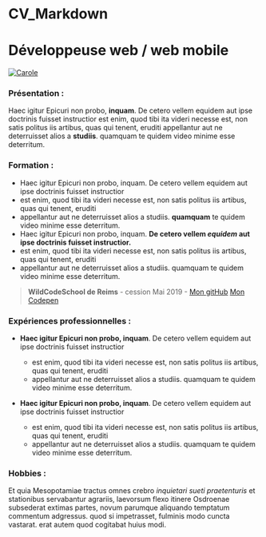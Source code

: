 # CV_Markdown
# Développeuse web / web mobile  

[![Carole](https://i.goopics.net/Zb0Xn.gif)](https://goopics.net/i/Zb0Xn)

### Présentation : 
Haec igitur Epicuri non probo, **inquam**. De cetero vellem equidem aut ipse doctrinis fuisset instructior est enim, quod tibi ita videri necesse est, non satis politus iis artibus, quas qui tenent, eruditi appellantur aut ne deterruisset alios a **studiis**. quamquam te quidem video minime esse deterritum.

### Formation :
* Haec igitur Epicuri non probo, inquam. De cetero vellem equidem aut ipse doctrinis fuisset instructior  
*  est enim, quod tibi ita videri necesse est, non satis politus iis artibus, quas qui tenent, eruditi
*  appellantur aut ne deterruisset alios a studiis. __quamquam__ te quidem video minime esse deterritum.
*  Haec igitur Epicuri non probo, inquam. **De cetero vellem _equidem_ aut ipse doctrinis fuisset instructior.**  
*  est enim, quod tibi ita videri necesse est, non satis politus iis artibus, quas qui tenent, eruditi
*  appellantur aut ne deterruisset alios a studiis. quamquam te quidem video minime esse deterritum.
>   **WildCodeSchool de Reims** - cession Mai 2019 -
[Mon gitHub](https://github.com/cakocako?tab=overview&from=2019-04-01&to=2019-04-30)
[Mon Codepen](https://codepen.io/cakocako/#)

### Expériences professionnelles :
* **Haec igitur Epicuri non probo, inquam**. De cetero vellem equidem aut ipse doctrinis fuisset instructior  
    *  est enim, quod tibi ita videri necesse est, non satis politus iis artibus, quas qui tenent, eruditi
    *  appellantur aut ne deterruisset alios a studiis. quamquam te quidem video minime esse deterritum.
    
* **Haec igitur Epicuri non probo, inquam**. De cetero vellem equidem aut ipse doctrinis fuisset instructior  
    *  est enim, quod tibi ita videri necesse est, non satis politus iis artibus, quas qui tenent, eruditi
    *  appellantur aut ne deterruisset alios a studiis. quamquam te quidem video minime esse deterritum.  

### Hobbies :
Et quia Mesopotamiae tractus omnes crebro _inquietari sueti praetenturis_ et stationibus servabantur agrariis, laevorsum flexo itinere Osdroenae subsederat extimas partes, novum parumque aliquando temptatum commentum adgressus. quod si impetrasset, fulminis modo cuncta vastarat. erat autem quod cogitabat huius modi.















